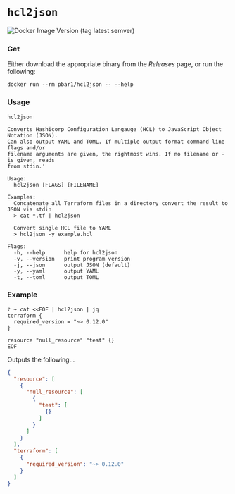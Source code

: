 # `hcl2json`

![Docker Image Version (tag latest semver)](https://img.shields.io/docker/v/pbar1/hcl2json/latest?label=docker&style=flat-square)

### Get

Either download the appropriate binary from the _Releases_ page, or run the following:

```shell script
docker run --rm pbar1/hcl2json -- --help
```

### Usage
```
hcl2json

Converts Hashicorp Configuration Langauge (HCL) to JavaScript Object Notation (JSON).
Can also output YAML and TOML. If multiple output format command line flags and/or
filename arguments are given, the rightmost wins. If no filename or - is given, reads
from stdin.'

Usage:
  hcl2json [FLAGS] [FILENAME]

Examples:
  Concatenate all Terraform files in a directory convert the result to JSON via stdin
  > cat *.tf | hcl2json

  Convert single HCL file to YAML
  > hcl2json -y example.hcl

Flags:
  -h, --help      help for hcl2json
  -v, --version   print program version
  -j, --json      output JSON (default)
  -y, --yaml      output YAML
  -t, --toml      output TOML
```

### Example

```shell script
♪ ~ cat <<EOF | hcl2json | jq
terraform {          
  required_version = "~> 0.12.0" 
}

resource "null_resource" "test" {}
EOF
```

Outputs the following...
```json
{
  "resource": [
    {
      "null_resource": [
        {
          "test": [
            {}
          ]
        }
      ]
    }
  ],
  "terraform": [
    {
      "required_version": "~> 0.12.0"
    }
  ]
}
```
